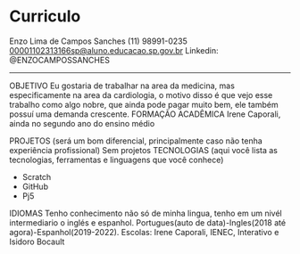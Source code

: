 # Curriculo
Enzo Lima de Campos Sanches
(11) 98991-0235
00001102313166sp@aluno.educacao.sp.gov.br
Linkedin: @ENZOCAMPOSSANCHES
________________________________________

OBJETIVO
Eu gostaria de trabalhar na area da medicina, mas especificamente na area da cardiologia, o motivo disso é que vejo esse trabalho como algo nobre, que ainda pode pagar muito bem, ele também possuí uma demanda crescente. 
FORMAÇÃO ACADÊMICA
Irene Caporali, ainda no segundo ano do ensino médio

PROJETOS (será um bom diferencial, principalmente caso não tenha experiência profissional)
Sem projetos
TECNOLOGIAS (aqui você lista as tecnologias, ferramentas e linguagens que você conhece)
-	Scratch
-	GitHub
-	Pj5


IDIOMAS
Tenho conhecimento não só de minha lingua, tenho em um nivél intermediario o inglés e espanhol.
Portugues(auto de data)-Ingles(2018 até agora)-Espanhol(2019-2022). Escolas: Irene Caporali, IENEC, Interativo e Isidoro Bocault
